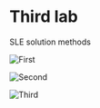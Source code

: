 # Third lab
SLE solution methods

![First](https://github.com/maxim092001/optimization-methods/blob/master/readme_images/lab3/lab3_1.png)

![Second](https://github.com/maxim092001/optimization-methods/blob/master/readme_images/lab3/lab3_2.png)

![Third](https://github.com/maxim092001/optimization-methods/blob/master/readme_images/lab3/lab3_3.png)
